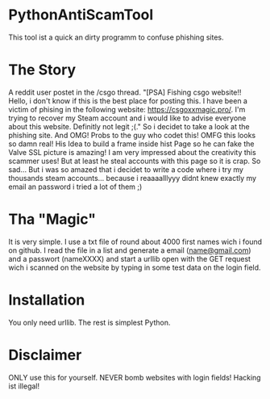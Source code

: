 # PythonAntiScamTool
This tool ist a quick an dirty programm to confuse phishing sites. 

# The Story
A reddit user postet in the /csgo thread. 
"[PSA] Fishing csgo website!!
Hello, i don't know if this is the best place for posting this. I have been a victim of phising in the following website: https://csgoxxmagic.pro/. I'm trying to recover my Steam account and i would like to advise everyone about this website. Definitly not legit ;(."
So i decidet to take a look at the phishing site.
And OMG! Probs to the guy who codet this! OMFG this looks so damn real! His Idea to build a frame inside hist Page so he can fake the Valve SSL picture is amazing! I am very impressed about the creativity this scammer uses!
But at least he steal accounts with this page so it is crap. So sad...
But i was so amazed that i decidet to write a code where i try my thousands steam accounts... because i reaaaalllyyy didnt knew exactly my email an password i tried a lot of them ;)

# Tha "Magic"
It is very simple. I use a txt file of round about 4000 first names wich i found on github. I read the file in a list and generate a email (name@gmail.com) and a passwort (nameXXXX) and start a urllib open with the GET request wich i scanned on the website by typing in some test data on the login field.

# Installation
You only need urllib. The rest is simplest Python.

# Disclaimer
ONLY use this for yourself. NEVER bomb websites with login fields! Hacking ist illegal!
